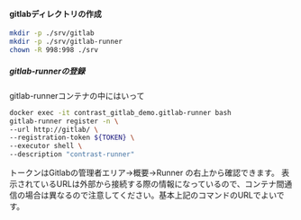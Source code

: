 #### gitlabディレクトリの作成
```bash
mkdir -p ./srv/gitlab
mkdir -p ./srv/gitlab-runner
chown -R 998:998 ./srv
```

##### gitlab-runnerの登録

gitlab-runnerコンテナの中にはいって

```sh
docker exec -it contrast_gitlab_demo.gitlab-runner bash
gitlab-runner register -n \
--url http://gitlab/ \
--registration-token ${TOKEN} \
--executor shell \
--description "contrast-runner"
```

トークンはGitlabの管理者エリア→概要→Runner の右上から確認できます。
表示されているURLは外部から接続する際の情報になっているので、コンテナ間通信の場合は異なるので注意してください。基本上記のコマンドのURLでよいです。

